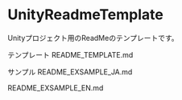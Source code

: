 # UnityReadmeTemplate
Unityプロジェクト用のReadMeのテンプレートです。


テンプレート
README_TEMPLATE.md

サンプル
README_EXSAMPLE_JA.md

README_EXSAMPLE_EN.md
